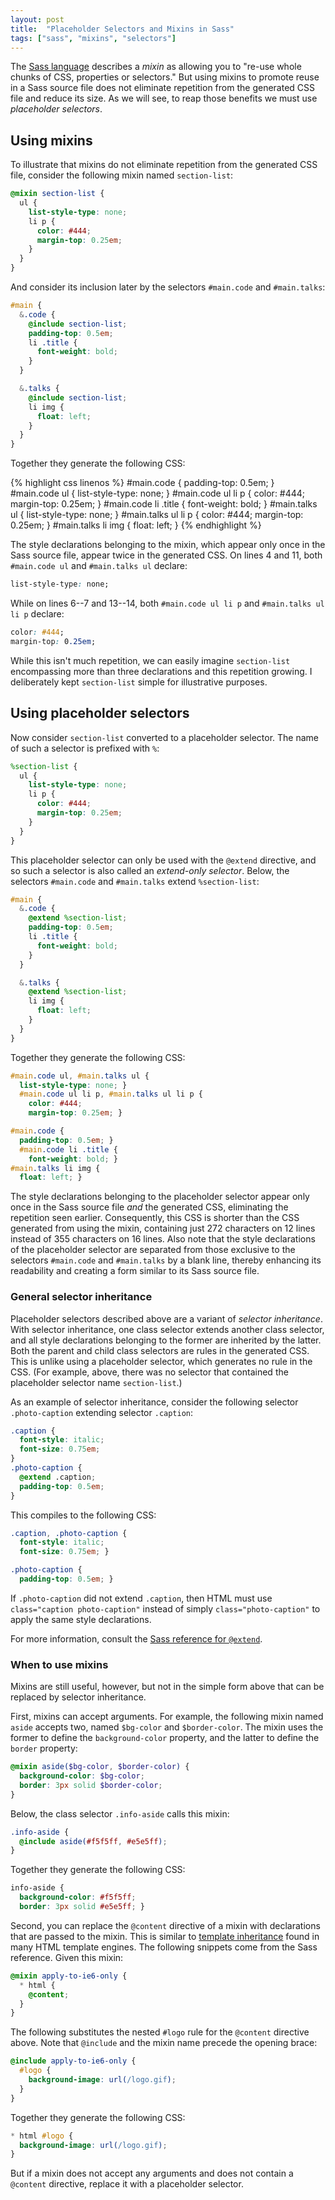 ```yaml
---
layout: post
title:  "Placeholder Selectors and Mixins in Sass"
tags: ["sass", "mixins", "selectors"]
---
```


The [Sass language](http://sass-lang.com/) describes a *mixin* as allowing you to "re-use whole chunks of CSS, properties or selectors." But using mixins to promote reuse in a Sass source file does not eliminate repetition from the generated CSS file and reduce its size. As we will see, to reap those benefits we must use *placeholder selectors*.

## Using mixins

To illustrate that mixins do not eliminate repetition from the generated CSS file, consider the following mixin named `section-list`:

```scss
@mixin section-list {
  ul {
    list-style-type: none;
    li p {
      color: #444;
      margin-top: 0.25em;
    }
  }
}
```

And consider its inclusion later by the selectors `#main.code` and `#main.talks`:

```scss
#main {
  &.code {
    @include section-list;
    padding-top: 0.5em;
    li .title {
      font-weight: bold;
    }
  }

  &.talks {
    @include section-list;
    li img {
      float: left;
    }
  }
}
```

Together they generate the following CSS:

{% highlight css linenos %}
#main.code {
  padding-top: 0.5em; }
  #main.code ul {
    list-style-type: none; }
    #main.code ul li p {
      color: #444;
      margin-top: 0.25em; }
  #main.code li .title {
    font-weight: bold; }
#main.talks ul {
  list-style-type: none; }
  #main.talks ul li p {
    color: #444;
    margin-top: 0.25em; }
#main.talks li img {
  float: left; }
{% endhighlight %}

The style declarations belonging to the mixin, which appear only once in the Sass source file, appear twice in the generated CSS. On lines 4 and 11, both `#main.code ul` and `#main.talks ul` declare:

```css
list-style-type: none;
```

While on lines 6--7 and 13--14, both `#main.code ul li p` and `#main.talks ul li p` declare:

```css
color: #444;
margin-top: 0.25em;
```

While this isn't much repetition, we can easily imagine `section-list` encompassing more than three declarations and this repetition growing. I deliberately kept `section-list` simple for illustrative purposes.

## Using placeholder selectors

Now consider `section-list` converted to a placeholder selector. The name of such a selector is prefixed with `%`:

```scss
%section-list {
  ul {
    list-style-type: none;
    li p {
      color: #444;
      margin-top: 0.25em;
    }
  }
}
```

This placeholder selector can only be used with the `@extend` directive, and so such a selector is also called an *extend-only selector*. Below, the selectors `#main.code` and `#main.talks` extend `%section-list`:

```scss
#main {
  &.code {
    @extend %section-list;
    padding-top: 0.5em;
    li .title {
      font-weight: bold;
    }
  }

  &.talks {
    @extend %section-list;
    li img {
      float: left;
    }
  }
}
```

Together they generate the following CSS:

```css
#main.code ul, #main.talks ul {
  list-style-type: none; }
  #main.code ul li p, #main.talks ul li p {
    color: #444;
    margin-top: 0.25em; }

#main.code {
  padding-top: 0.5em; }
  #main.code li .title {
    font-weight: bold; }
#main.talks li img {
  float: left; }
```

The style declarations belonging to the placeholder selector appear only once in the Sass source file *and* the generated CSS, eliminating the repetition seen earlier. Consequently, this CSS is shorter than the CSS generated from using the mixin, containing just 272 characters on 12 lines instead of 355 characters on 16 lines. Also note that the style declarations of the placeholder selector are separated from those exclusive to the selectors `#main.code` and `#main.talks` by a blank line, thereby enhancing its readability and creating a form similar to its Sass source file.

### General selector inheritance

Placeholder selectors described above are a variant of *selector inheritance*. With selector inheritance, one class selector extends another class selector, and all style declarations belonging to the former are inherited by the latter. Both the parent and child class selectors are rules in the generated CSS. This is unlike using a placeholder selector, which generates no rule in the CSS. (For example, above, there was no selector that contained the placeholder selector name `section-list`.)

As an example of selector inheritance, consider the following selector `.photo-caption` extending selector `.caption`:

```css
.caption {
  font-style: italic;
  font-size: 0.75em;
}
.photo-caption {
  @extend .caption;
  padding-top: 0.5em;
}
```

This compiles to the following CSS:

```css
.caption, .photo-caption {
  font-style: italic;
  font-size: 0.75em; }

.photo-caption {
  padding-top: 0.5em; }
```

If `.photo-caption` did not extend `.caption`, then HTML must use `class="caption photo-caption"` instead of simply `class="photo-caption"` to apply the same style declarations.

For more information, consult the [Sass reference for `@extend`](http://sass-lang.com/docs/yardoc/file.SASS_REFERENCE.html#extend).

### When to use mixins

Mixins are still useful, however, but not in the simple form above that can be replaced by selector inheritance.

First, mixins can accept arguments. For example, the following mixin named `aside` accepts two, named `$bg-color` and `$border-color`. The mixin uses the former to define the `background-color` property, and the latter to define the `border` property:

```scss
@mixin aside($bg-color, $border-color) {
  background-color: $bg-color;
  border: 3px solid $border-color;
}
```

Below, the class selector `.info-aside` calls this mixin:

```scss
.info-aside {
  @include aside(#f5f5ff, #e5e5ff);
}
```

Together they generate the following CSS:

```css
info-aside {
  background-color: #f5f5ff;
  border: 3px solid #e5e5ff; }
```

Second, you can replace the `@content` directive of a mixin with declarations that are passed to the mixin. This is similar to [template inheritance](http://www.smarty.net/inheritance) found in many HTML template engines. The following snippets come from the Sass reference. Given this mixin:

```scss
@mixin apply-to-ie6-only {
  * html {
    @content;
  }
}
```

The following substitutes the nested `#logo` rule for the `@content` directive above. Note that `@include` and the mixin name precede the opening brace:

```scss
@include apply-to-ie6-only {
  #logo {
    background-image: url(/logo.gif);
  }
}
```

Together they generate the following CSS:

```css
* html #logo {
  background-image: url(/logo.gif);
}
```

But if a mixin does not accept any arguments and does not contain a `@content` directive, replace it with a placeholder selector.

